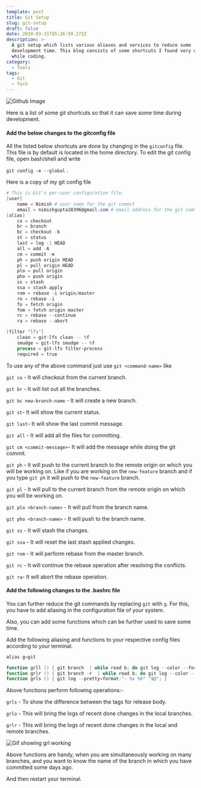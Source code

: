 ```yaml
---
template: post
title: Git Setup
slug: git-setup
draft: false
date: 2020-03-31T05:26:59.272Z
description: >-
  A git setup which lists various aliases and services to reduce some
  development time. This blog consists of some shortcuts I found very useful
  while coding.
category:
  - Tools
tags:
  - Git
  - Tech
---
```

![Github Image](/media/brina-blum-bb_x4jgsqim-unsplash.jpg)

Here is a list of some git shortcuts so that it can save some time during development.

#### Add the below changes to the gitconfig file

All the listed below shortcuts are done by changing in the `gitconfig` file. This file is by default is located in the home directory. To edit the git config file, open bash/shell and write

`git config -e --global` .

Here is a copy of my git config file

```powershell
# This is Git's per-user configuration file.
[user]
	name = Nimish # user name for the git commit
	email = nimishgupta18396@gmail.com # email address for the git commit
[alias]
	co = checkout
	br = branch
	bc = checkout -b
	st = status
	last = log -1 HEAD
	all = add -A
	cm = commit -m
	ph = push origin HEAD
    pl = pull origin HEAD
	plo = pull origin
	pho = push origin
    ss = stash
    ssa = stash apply
	rom = rebase -i origin/master
	ro = rebase -i
	fo = fetch origin
	fom = fetch origin master
    rc = rebase --continue
	ra = rebase --abort

[filter "lfs"]
	clean = git-lfs clean -- %f
	smudge = git-lfs smudge -- %f
	process = git-lfs filter-process
	required = true
```

To use any of the above command just use `git <command-name>` like

`git co` - It will checkout from the current branch.

`git br` - It will list out all the branches.

`git bc new-branch-name` - It will create a new branch.

`git st`- It will show the current status.

`git last`- It will show the last commit message.

`git all` - It will add all the files for committing.

`git cm <commit-message>`- It will add the message while doing the git commit.

`git ph` - It will push to the current branch to the remote origin on which you will be working on. Like if you are working on the `new-feature` branch and if you type `git ph` it will push to the `new-feature` branch.

`git pl` - It will pull to the current branch from the remote origin on which you will be working on.

`git plo <branch-name>` - It will pull from the branch name.

`git pho <branch-name>` - It will push to the branch name.

`git ss` - It will stash the changes.

`git ssa` - It will reset the last stash applied changes.

`git rom` - It will perform rebase from the master branch.

`git rc` - It will continue the rebase operation after resolving the conflicts.

`git ra`- It will abort the rebase operation.

#### Add the following changes to the .bashrc file

You can further reduce the git commands by replacing `git` with `g`. For this, you have to add aliasing in the configuration file of your system.

Also, you can add some functions which can be further used to save some time.

Add the following aliasing and functions to your respective config files according to your terminal.

```powershell
alias g=git

function grll () { git branch  | while read b; do git log --color --format="%ci _%C(magenta)%cr %C(bold cyan)$b%Creset %s %C(bold blue)<%an>%Creset" $b | head -n 1; done | sort -r | cut -d_ -f2- | sed 's;origin/;;g' }
function grlr () { git branch -r  | while read b; do git log --color --format="%ci _%C(magenta)%cr %C(bold cyan)$b%Creset %s %C(bold blue)<%an>%Creset" $b | head -n 1; done | sort -r | cut -d_ -f2- | sed 's;origin/;;g' }
function grls () { git log --pretty=format:"- %s %h" "$@"; }
```

Above functions perform following operations:-

`grls` - To show the difference between the tags for release body.

`grlo` - This will bring the logs of recent done changes in the local branches.

`grlr` - This will bring the logs of recent done changes in the local and remote branches.

![Gif showing grl working](/media/grl.gif)

Above functions are handy, when you are simultaneously working on many branches, and you want to know the name of the branch in which you have committed some days ago.

And then restart your terminal.